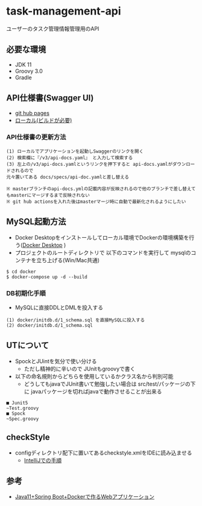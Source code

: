 # task-management-api

ユーザーのタスク管理情報管理用のAPI

## 必要な環境

- JDK 11
- Groovy 3.0
- Gradle

## API仕様書(Swagger UI)

- [git hub pages](https://dev-fjk.github.io/task-management-api/)
- [ローカル(ビルドが必要)](http://localhost:8080/swagger-ui/index.html)

### API仕様書の更新方法

~~~
(1) ローカルでアプリケーションを起動しSwaggerのリンクを開く
(2) 検索欄に『/v3/api-docs.yaml』 と入力して検索する
(3) 左上の/v3/api-docs.yamlというリンクを押下すると api-docs.yamlがダウンロードされるので 
元々置いてある docs/specs/api-doc.yamlと差し替える

※ masterブランチのapi-docs.ymlの記載内容が反映されるので他のブランチで差し替えてもmasterにマージするまで反映されない
※ git hub actionsを入れた後はmasterマージ時に自動で最新化されるようにしたい
~~~

## MySQL起動方法

- Docker Desktopをインストールしてローカル環境でDockerの環境構築を行う([Docker Desktop](https://www.docker.com/products/docker-desktop) )
- プロジェクトのルートディレクトリで 以下のコマンドを実行して mysqlのコンテナを立ち上げる(Win/Mac共通)

~~~
$ cd docker
$ docker-compose up -d --build
~~~

### DB初期化手順

- MySQLに直接DDLとDMLを投入する

~~~
(1) docker/initdb.d/1_schema.sql を直接MySQLに投入する
(2) docker/initdb.d/1_schema.sql
~~~

## UTについて

- SpockとJUintを気分で使い分ける
    - ただし精神的に辛いので JUnitもgroovyで書く
- 以下の命名規則からどちらを使用しているかクラス名から判別可能
    - どうしてもjavaでJUnit書いて勉強したい場合は src/test/パッケージの下に javaパッケージを切ればjavaで動作させることが出来る

~~~
■ Junit5
~Test.groovy
■ Spock
~Spec.groovy
~~~

## checkStyle

- configディレクトリ配下に置いてあるcheckstyle.xmlをIDEに読み込ませる
    - [IntelliJでの手順](https://qiita.com/kent-hamaguchi/items/f4d2a5594c3c4d3195ab)

## 参考

- [Java11+Spring Boot+Dockerで作るWebアプリケーション](https://blog.mmmcorp.co.jp/blog/2019/01/19/java11_springboot_docker/)
